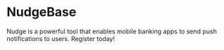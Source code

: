 # NudgeBase

  Nudge is a powerful tool that enables mobile banking apps to send push notifications to users. Register today!
